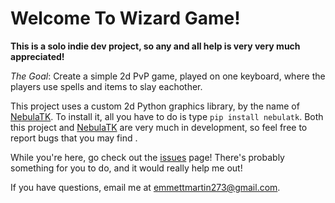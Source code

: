 # Welcome To Wizard Game!

**This is a solo indie dev project, so any and all help is very very much appreciated!**

*The Goal*: Create a simple 2d PvP game, played on one keyboard, where the players use spells and items to slay eachother.

This project uses a custom 2d Python graphics library, by the name of [NebulaTK](https://github.com/CTRL-ALT-OP/nebulatk). To install it, all you have to do is type `pip install nebulatk`. Both this project and [NebulaTK](https://github.com/CTRL-ALT-OP/nebulatk) are very much in development, so feel free to report bugs that you may find .

While you're here, go check out the [issues](https://github.com/EmmettAMartin/wizard-game/issues) page! There's probably something for you to do, and it would really help me out! 

If you have questions, email me at emmettmartin273@gmail.com.
